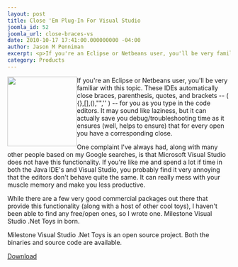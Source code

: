 ```yaml
---
layout: post
title: Close 'Em Plug-In For Visual Studio
joomla_id: 52
joomla_url: close-braces-vs
date: 2010-10-17 17:41:00.000000000 -04:00
author: Jason M Penniman
excerpt: <p>If you're an Eclipse or Netbeans user, you'll be very familiar with this topic.  These IDEs automatically close braces, parenthesis, quotes, and brackets -- ( {},[],(),"",'' ) -- for you as you type in the code editors.  It may sound like laziness, but it can actually save you debug/troubleshooting time as it ensures (well, helps to ensure) that for every open you have a corresponding close. </p>
category: Products
---
```

<p><img src="/blog/images/closebrace.png" border="0" width="157" height="157" style="float: left;" />If you're an Eclipse or Netbeans user, you'll be very familiar with this topic.  These IDEs automatically close braces, parenthesis, quotes, and brackets -- ( {},[],(),"",'' ) -- for you as you type in the code editors.  It may sound like laziness, but it can actually save you debug/troubleshooting time as it ensures (well, helps to ensure) that for every open you have a corresponding close. </p>

<p>One complaint I've always had, along with many other people based on my Google searches, is that Microsoft Visual Studio does not have this functionality.  If you're like me and spend a lot if time in both the Java IDE's and Visual Studio, you probably find it very annoying that the editors don't behave quite the same.  It can really mess with your muscle memory and make you less productive.</p>
<p>While there are a few very good commercial packages out there that provide this functionality (along with a host of other cool toys), I haven't been able to find any free/open ones, so I wrote one.  Milestone Visual Studio .Net Toys in born.</p>
<p> Milestone Visual Studio .Net Toys is an open source project.  Both the binaries and source code are available.</p>
<p><a class="button" href="download/close-em">Download</a></p>
